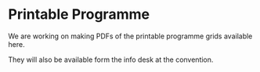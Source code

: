 # Printable Programme

We are working on making PDFs of the printable programme grids available here.

They will also be available form the info desk at the convention.
